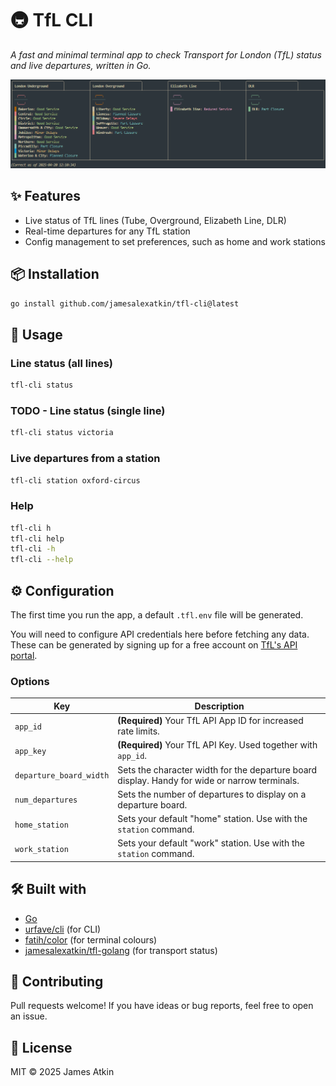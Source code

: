 # 🚇 TfL CLI

*A fast and minimal terminal app to check Transport for London (TfL) status and live departures, written in Go.*

![Status](assets/status_screenshot.png)


## ✨ Features

- Live status of TfL lines (Tube, Overground, Elizabeth Line, DLR)
- Real-time departures for any TfL station
- Config management to set preferences, such as home and work stations


## 📦 Installation

```bash
go install github.com/jamesalexatkin/tfl-cli@latest
```


## 🚀 Usage

### Line status (all lines)

```bash
tfl-cli status
```

### TODO - Line status (single line)


```bash
tfl-cli status victoria
```

### Live departures from a station

```bash
tfl-cli station oxford-circus
```

### Help

```bash
tfl-cli h
tfl-cli help
tfl-cli -h
tfl-cli --help
```


## ⚙️ Configuration

The first time you run the app, a default `.tfl.env` file will be generated.

You will need to configure API credentials here before fetching any data. These can be generated by signing up for a free account on [TfL's API portal](https://api-portal.tfl.gov.uk/).

### Options

| Key                     | Description                                                                                              |
|-------------------------|----------------------------------------------------------------------------------------------------------|
| `app_id`                | **(Required)** Your TfL API App ID for increased rate limits.                                            |
| `app_key`               | **(Required)** Your TfL API Key. Used together with `app_id`.                                            |
| `departure_board_width` | Sets the character width for the departure board display. Handy for wide or narrow terminals.            |
| `num_departures`        | Sets the number of departures to display on a departure board.                                           |
| `home_station`          | Sets your default "home" station. Use with the `station` command.                                        |
| `work_station`          | Sets your default "work" station. Use with the `station` command.                                        |


## 🛠️ Built with

- [Go](https://golang.org/)
- [urfave/cli](https://github.com/urfave/cli/v3) (for CLI)
- [fatih/color](https://github.com/fatih/color) (for terminal colours)
- [jamesalexatkin/tfl-golang](https://github.com/jamesalexatkin/tfl-golang) (for transport status)


<!-- ## 🧪 Development

```bash
go build
```

To run tests:

```bash
go test ./...
``` -->


## 🤝 Contributing

Pull requests welcome! If you have ideas or bug reports, feel free to open an issue.


## 📜 License

MIT © 2025 James Atkin

